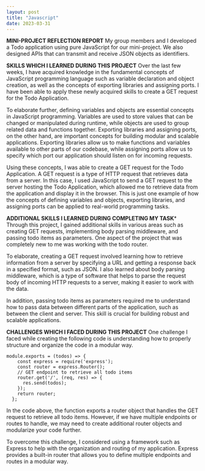 ```yaml
---
layout: post
title: "Javascript"
date: 2023-03-31
---
```


**MINI-PROJECT REFLECTION REPORT**
My group members and I developed a Todo application using pure JavaScript for our mini-project. We also designed APIs that can transmit and receive JSON objects as identifiers.

**SKILLS WHICH I LEARNED DURING THIS PROJECT**
Over the last few weeks, I have acquired knowledge in the fundamental concepts of JavaScript programming language such as variable declaration and object creation, as well as the concepts of exporting libraries and assigning ports. I have been able to apply these newly acquired skills to create a GET request for the Todo Application.

To elaborate further, defining variables and objects are essential concepts in JavaScript programming. Variables are used to store values that can be changed or manipulated during runtime, while objects are used to group related data and functions together. Exporting libraries and assigning ports, on the other hand, are important concepts for building modular and scalable applications. Exporting libraries allow us to make functions and variables available to other parts of our codebase, while assigning ports allow us to specify which port our application should listen on for incoming requests.

Using these concepts, I was able to create a GET request for the Todo Application. A GET request is a type of HTTP request that retrieves data from a server. In this case, I used JavaScript to send a GET request to the server hosting the Todo Application, which allowed me to retrieve data from the application and display it in the browser. This is just one example of how the concepts of defining variables and objects, exporting libraries, and assigning ports can be applied to real-world programming tasks.

**ADDITIONAL SKILLS I LEARNED DURING COMPLETING MY TASK***
Through this project, I gained additional skills in various areas such as creating GET requests, implementing body parsing middleware, and passing todo items as parameters. One aspect of the project that was completely new to me was working with the todo router.

To elaborate, creating a GET request involved learning how to retrieve information from a server by specifying a URL and getting a response back in a specified format, such as JSON. I also learned about body parsing middleware, which is a type of software that helps to parse the request body of incoming HTTP requests to a server, making it easier to work with the data.

In addition, passing todo items as parameters required me to understand how to pass data between different parts of the application, such as between the client and server. This skill is crucial for building robust and scalable applications.

**CHALLENGES WHICH I FACED DURING THIS PROJECT**
One challenge I faced while creating the following code is understanding how to properly structure and organize the code in a modular way.

```
module.exports = (todos) => {
    const express = require('express');
    const router = express.Router();
    // GET endpoint to retrieve all todo items
    router.get('/', (req, res) => {
      res.send(todos);
    });
    return router;
  }; 
```

In the code above, the function exports a router object that handles the GET request to retrieve all todo items. However, if we have multiple endpoints or routes to handle, we may need to create additional router objects and modularize your code further.

To overcome this challenge, I considered using a framework such as Express to help with the organization and routing of my application. Express provides a built-in router that allows you to define multiple endpoints and routes in a modular way.